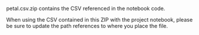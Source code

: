 petal.csv.zip contains the CSV referenced in the notebook code.

When using the CSV contained in this ZIP with the project notebook, please be sure to update the path references to where you place the file.
